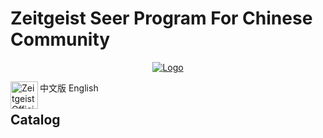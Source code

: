 # Zeitgeist Seer Program For Chinese Community

<p align="center">
  <a href="https://zeitgeist-seer.com/">
    <img src="https://blog.zeitgeist.pm/content/images/size/w2000/2021/07/Seer-Program-BLOG-Thumb.jpg" alt="Logo">
  </a>
</p>



<a href="https://discord.com/invite/xv8HuA4s8v">
  <img align="left" alt="Zeitgeist Official Discord" width="44px" src="https://cdn.jsdelivr.net/npm/simple-icons@v3/icons/discord.svg" /></a> 



中文版                     English

## Catalog





